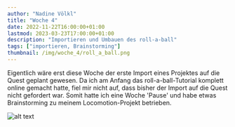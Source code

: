 ```yaml
---
author: "Nadine Völkl"
title: "Woche 4"
date: 2022-11-22T16:00:00+01:00
lastmod: 2023-03-23T17:00:00+01:00
description: "Importieren und Umbauen des roll-a-ball"
tags: ["importieren, Brainstorming"]
thumbnail: /img/woche_4/roll_a_ball.png
---
```


Eigentlich wäre erst diese Woche der erste Import eines Projektes auf die Quest geplant gewesen. Da ich am Anfang das roll-a-ball-Tutorial komplett online gemacht hatte, fiel mir nicht auf, dass bisher der Import auf die Quest nicht gefordert war. Somit hatte ich eine Woche 'Pause' und habe etwas Brainstorming zu meinem Locomotion-Projekt betrieben.

![alt text](/img/woche_4/erstes_Brainstorming.png "Ideen, welche Bewegungen benötigt werden um eine Figur zu steuern, z.B. stehen, laufen, rennen, springen, aufheben")
